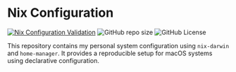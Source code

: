 # Nix Configuration

[![Nix Configuration Validation](https://github.com/frostplexx/dotfiles.nix/actions/workflows/validate.yml/badge.svg)](https://github.com/frostplexx/dotfiles.nix/actions/workflows/validate.yml) ![GitHub repo size](https://img.shields.io/github/repo-size/frostplexx/dotfiles.nix) ![GitHub License](https://img.shields.io/github/license/frostplexx/dotfiles.nix)

This repository contains my personal system configuration using `nix-darwin` and `home-manager`. It provides a reproducible setup for macOS systems using declarative configuration.
